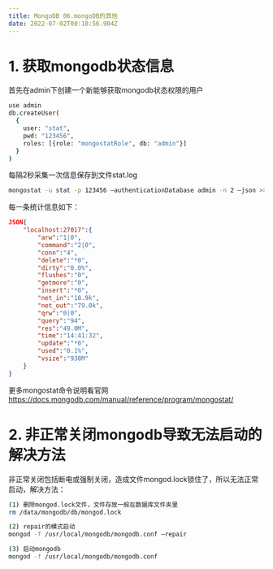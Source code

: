 ```yaml
---
title: MongoDB 06.mongoDB的其他
date: 2022-07-02T00:18:56.904Z
---
```

# 1. 获取mongodb状态信息

首先在admin下创建一个新能够获取mongodb状态权限的用户

```bash
use admin
db.createUser(
  {
    user: "stat",
    pwd: "123456",
    roles: [{role: "mongostatRole", db: "admin"}]
  }
)
```

每隔2秒采集一次信息保存到文件stat.log

```bash
mongostat -u stat -p 123456 –authenticationDatabase admin -n 2 –json >> stat.log
```

每一条统计信息如下：

```json
JSON{
    "localhost:27017":{
        "arw":"1|0",
        "command":"2|0",
        "conn":"4",
        "delete":"*0",
        "dirty":"0.0%",
        "flushes":"0",
        "getmore":"0",
        "insert":"*0",
        "net_in":"18.9k",
        "net_out":"79.0k",
        "qrw":"0|0",
        "query":"94",
        "res":"49.0M",
        "time":"14:41:32",
        "update":"*0",
        "used":"0.1%",
        "vsize":"938M"
    }
}
```

更多mongostat命令说明看官网 https://docs.mongodb.com/manual/reference/program/mongostat/

# 2. 非正常关闭mongodb导致无法启动的解决方法

非正常关闭包括断电或强制关闭，造成文件mongod.lock锁住了，所以无法正常启动，解决方法：

```bash
(1) 删除mongod.lock文件，文件存放一般在数据库文件夹里
rm /data/mongodb/db/mongod.lock

(2) repair的模式启动
mongod -f /usr/local/mongodb/mongodb.conf –repair

(3) 启动mongodb
mongod -f /usr/local/mongodb/mongodb.conf
```